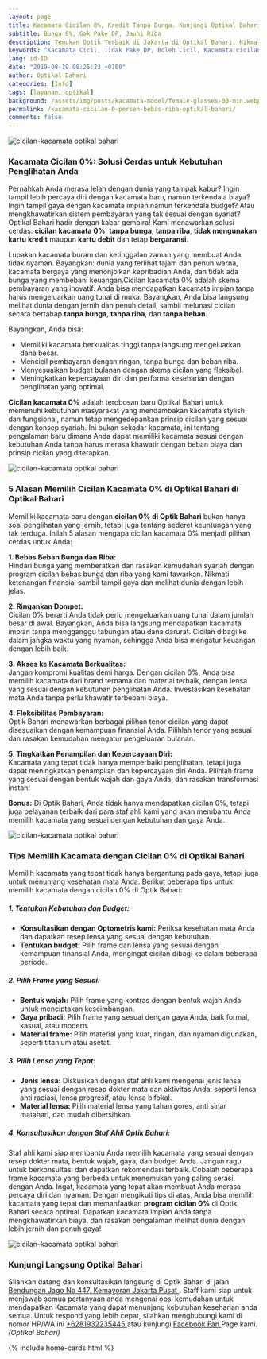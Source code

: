 ```yaml
---
layout: page
title: Kacamata Cicilan 0%, Kredit Tanpa Bunga. Kunjungi Optikal Bahari!
subtitle: Bunga 0%, Gak Pake DP, Jauhi Riba
description: Temukan Optik Terbaik di Jakarta di Optikal Bahari. Nikmati pembelian kacamata cicilan 0%, Aman Riba. Kunjungi Sekarang Untuk Pengalaman Kacamata Terbaik
keywords: "Kacamata Cicil, Tidak Pake DP, Boleh Cicil, Kacamata cicilan, Tidak Bunga."
lang: id-ID
date: "2019-08-19 08:25:23 +0700"
author: Optikal Bahari
categories: [Info]
tags: [layanan, optikal]
background: /assets/img/posts/kacamata-model/female-glasses-00-min.webp
permalink: /kacamata-cicilan-0-persen-bebas-riba-optikal-bahari/
comments: false
---
```


<div class="card shadow p-3 mb-5 bg-white rounded">
  <img
    itemprop="image"
    data-src="/assets/img/posts/tips-kacamata-kpop/tips-kacamata-pemula-nyaman-dipakai-01.webp"
    src="/assets/img/posts/tips-kacamata-kpop/tips-kacamata-pemula-nyaman-dipakai-01.webp"
    class="card-img-top"
    alt="cicilan-kacamata optikal bahari" />
  <div class="card-body">
    <h3 class="card-title">
      Kacamata Cicilan 0%: Solusi Cerdas untuk Kebutuhan Penglihatan Anda
    </h3>
    <p class="card-text text-justify">
      Pernahkah Anda merasa lelah dengan dunia yang tampak kabur? Ingin tampil lebih percaya diri dengan kacamata baru, namun terkendala biaya? Ingin tampil gaya dengan kacamata impian namun terkendala budget? Atau mengkhawatirkan sistem pembayaran yang tak sesuai dengan syariat? Optikal Bahari hadir dengan kabar gembira! Kami menawarkan solusi cerdas:
      <strong>cicilan kacamata 0%</strong>,
      <strong>tanpa bunga</strong>,
      <strong>tanpa riba</strong>,
      <strong>tidak mengunakan kartu kredit</strong>
      maupun
      <strong>kartu debit</strong>
      dan tetap
      <strong>bergaransi</strong>.
    </p>
    <p class="card-text text-justify">
      Lupakan kacamata buram dan ketinggalan zaman yang membuat Anda tidak nyaman. Bayangkan: dunia yang terlihat tajam dan penuh warna, kacamata bergaya yang menonjolkan kepribadian Anda, dan tidak ada bunga yang membebani keuangan.Cicilan kacamata 0% adalah skema pembayaran yang inovatif. Anda bisa mendapatkan kacamata impian tanpa harus mengeluarkan uang tunai di muka. Bayangkan, Anda bisa langsung melihat dunia dengan jernih dan penuh detail, sambil melunasi cicilan secara bertahap
      <strong>tanpa bunga</strong>,
      <strong>tanpa riba</strong>, dan
      <strong>tanpa beban</strong>.
    </p>
    <p class="card-text text-justify">
      Bayangkan, Anda bisa:
      <ul>
        <li>
          Memiliki kacamata berkualitas tinggi tanpa langsung mengeluarkan dana besar.
        </li>
        <li>
          Mencicil pembayaran dengan ringan, tanpa bunga dan beban riba.
        </li>
        <li>
          Menyesuaikan budget bulanan dengan skema cicilan yang fleksibel.
        </li>
        <li>
          Meningkatkan kepercayaan diri dan performa keseharian dengan penglihatan yang optimal.
        </li>
      </ul>
    </p>
    <p class="card-text text-justify">
      <strong>Cicilan kacamata 0%</strong>
      adalah terobosan baru Optikal Bahari untuk memenuhi kebutuhan masyarakat yang mendambakan kacamata stylish dan fungsional, namun tetap mengedepankan prinsip cicilan yang sesuai dengan konsep syariah. Ini bukan sekadar kacamata, ini tentang pengalaman baru dimana Anda dapat memiliki kacamata sesuai dengan kebutuhan Anda tanpa harus merasa khawatir dengan beban biaya dan prinsip cicilan yang diterapkan.
    </p>
  </div>
</div>

<div class="card shadow p-3 mb-5 bg-white rounded">
  <img
    itemprop="image"
    data-src="/assets/img/posts/tips-kacamata-kpop/tips-kacamata-pemula-nyaman-dipakai-02.webp"
    src="/assets/img/posts/tips-kacamata-kpop/tips-kacamata-pemula-nyaman-dipakai-02.webp"
    class="card-img-top"
    alt="cicilan-kacamata optikal bahari" />
  <div class="card-body">
    <h3 class="card-title">
      5 Alasan Memilih Cicilan Kacamata 0% di Optikal Bahari di Optikal Bahari
    </h3>
    <p class="card-text text-justify">
      Memiliki kacamata baru dengan
      <strong>cicilan 0% di Optik Bahari</strong>
      bukan hanya soal penglihatan yang jernih, tetapi juga tentang sederet keuntungan yang tak terduga. Inilah 5 alasan mengapa cicilan kacamata 0% menjadi pilihan cerdas untuk Anda:
    </p>
    <p class="card-text text-justify">
      <strong>1. Bebas Beban Bunga dan Riba:</strong><br/>
      Hindari bunga yang memberatkan dan rasakan kemudahan syariah dengan program cicilan bebas bunga dan riba yang kami tawarkan. Nikmati ketenangan finansial sambil tampil gaya dan melihat dunia dengan lebih jelas.
    </p>
    <p class="card-text text-justify">
      <strong>2. Ringankan Dompet:</strong><br/>
      Cicilan 0% berarti Anda tidak perlu mengeluarkan uang tunai dalam jumlah besar di awal. Bayangkan, Anda bisa langsung mendapatkan kacamata impian tanpa mengganggu tabungan atau dana darurat. Cicilan dibagi ke dalam jangka waktu yang nyaman, sehingga Anda bisa mengatur keuangan dengan lebih baik.
    </p>
    <p class="card-text text-justify">
      <strong>3. Akses ke Kacamata Berkualitas:</strong><br/>
      Jangan kompromi kualitas demi harga. Dengan cicilan 0%, Anda bisa memilih kacamata dari brand ternama dan material terbaik, dengan lensa yang sesuai dengan kebutuhan penglihatan Anda. Investasikan kesehatan mata Anda tanpa perlu khawatir terbebani biaya.
    </p>
    <p class="card-text text-justify">
      <strong>4. Fleksibilitas Pembayaran:</strong><br/>
      Optik Bahari menawarkan berbagai pilihan tenor cicilan yang dapat disesuaikan dengan kemampuan finansial Anda. Pilihlah tenor yang sesuai dan rasakan kemudahan mengatur pengeluaran bulanan.
    </p>
    <p class="card-text text-justify">
      <strong>5. Tingkatkan Penampilan dan Kepercayaan Diri:</strong><br/>
      Kacamata yang tepat tidak hanya memperbaiki penglihatan, tetapi juga dapat meningkatkan penampilan dan kepercayaan diri Anda. Pilihlah frame yang sesuai dengan bentuk wajah dan gaya Anda, dan rasakan transformasi instan!
    </p>
    <p class="card-text text-justify">
      <strong>Bonus:</strong>
      Di Optik Bahari, Anda tidak hanya mendapatkan cicilan 0%, tetapi juga pelayanan terbaik dari para staf ahli kami yang akan membantu Anda memilih kacamata yang sesuai dengan kebutuhan dan gaya Anda.
    </p>
  </div>
</div>

<div class="card shadow p-3 mb-5 bg-white rounded">
  <img
    itemprop="image"
    data-src="/assets/img/posts/tips-kacamata-kpop/tips-kacamata-pemula-nyaman-dipakai-03.webp"
    src="/assets/img/posts/tips-kacamata-kpop/tips-kacamata-pemula-nyaman-dipakai-03.webp"
    class="card-img-top"
    alt="cicilan-kacamata optikal bahari" />
  <div class="card-body">
    <h3 class="card-title">
      Tips Memilih Kacamata dengan Cicilan 0% di Optikal Bahari
    </h3>
    <p class="card-text text-justify">
      Memilih kacamata yang tepat tidak hanya bergantung pada gaya, tetapi juga untuk menunjang kesehatan mata Anda. Berikut beberapa tips untuk memilih kacamata dengan cicilan 0% di Optik Bahari:
    </p>
    <h5 class="card-title">
      1. Tentukan Kebutuhan dan Budget:
    </h5>
    <p class="card-text text-justify">
      <ul>
        <li>
          <strong>Konsultasikan dengan Optometris kami:</strong>
          Periksa kesehatan mata Anda dan dapatkan resep lensa yang sesuai dengan kebutuhan.
        </li>
        <li>
          <strong>Tentukan budget:</strong>
          Pilih frame dan lensa yang sesuai dengan kemampuan finansial Anda, mengingat cicilan dibagi ke dalam beberapa periode.
        </li>
      </ul>
    </p>
    <h5 class="card-title">
      2. Pilih Frame yang Sesuai:
    </h5>
    <p class="card-text text-justify">
      <ul>
        <li>
          <strong>Bentuk wajah:</strong>
          Pilih frame yang kontras dengan bentuk wajah Anda untuk menciptakan keseimbangan.
        </li>
        <li>
          <strong>Gaya pribadi:</strong>
          Pilih frame yang sesuai dengan gaya Anda, baik formal, kasual, atau modern.
        </li>
        <li>
          <strong>Material frame:</strong>
          Pilih material yang kuat, ringan, dan nyaman digunakan, seperti titanium atau asetat.
        </li>
      </ul>
    </p>
    <h5 class="card-title">
      3. Pilih Lensa yang Tepat:
    </h5>
    <p class="card-text text-justify">
      <ul>
        <li>
          <strong>Jenis lensa:</strong>
          Diskusikan dengan staf ahli kami mengenai jenis lensa yang sesuai dengan resep dokter mata dan aktivitas Anda, seperti lensa anti radiasi, lensa progresif, atau lensa bifokal.
        </li>
        <li>
          <strong>Material lensa:</strong>
          Pilih material lensa yang tahan gores, anti sinar matahari, dan mudah dibersihkan.
        </li>
      </ul>
    </p>
    <h5 class="card-title">
      4. Konsultasikan dengan Staf Ahli Optik Bahari:
    </h5>
    <p class="card-text text-justify">
      Staf ahli kami siap membantu Anda memilih kacamata yang sesuai dengan resep dokter mata, bentuk wajah, gaya, dan budget Anda. Jangan ragu untuk berkonsultasi dan dapatkan rekomendasi terbaik. Cobalah beberapa frame kacamata yang berbeda untuk menemukan yang paling serasi dengan Anda. Ingat, kacamata yang tepat akan membuat Anda merasa percaya diri dan nyaman. Dengan mengikuti tips di atas, Anda bisa memilih kacamata yang tepat dan memanfaatkan
      <strong>program cicilan 0%</strong>
      di Optik Bahari secara optimal. Dapatkan kacamata impian Anda tanpa mengkhawatirkan  biaya, dan rasakan pengalaman melihat dunia dengan lebih jernih dan penuh gaya!
    </p>
  </div>
</div>

<div class="card shadow p-3 mb-5 bg-white rounded">
  <img
    itemprop="image"
    data-src="/assets/img/posts/tips-kacamata-kpop/tips-kacamata-pemula-nyaman-dipakai-04.webp"
    src="/assets/img/posts/tips-kacamata-kpop/tips-kacamata-pemula-nyaman-dipakai-04.webp"
    class="card-img-top"
    alt="cicilan-kacamata optikal bahari" />
  <div class="card-body">
    <h3 class="card-title">
      Kunjungi Langsung Optikal Bahari
    </h3>
    <p class="card-text text-justify">
      Silahkan datang dan konsultasikan langsung di Optik Bahari di jalan
      <a
        href="{{"/lokasi/" | relative_url }}"
        title="Lokasi Optikal Bahari"
        id="lokasi"
        title="Lokasi Optikal Bahari"
        class="lokasi">Bendungan Jago No 447, Kemayoran Jakarta Pusat
      </a>. Staff kami siap untuk menjawab semua pertanyaan anda mengenai opsi kemudahan untuk mendapatkan Kacamata yang dapat menunjang kebutuhan keseharian anda semua. Untuk respond yang lebih cepat, silahkan menghubungi kami di nomor HP/WA ini
      <a
        href="https://api.whatsapp.com/send?phone=6281932235445&text=Hallo%2C+saya+butuh+informasi+lebih+lanjut+mengenai+Optikal+Bahari"
        id="WhatsAppClick"
        class="WhatsAppCall"
        title="Call WhatsApp">
        +6281932235445
      </a>
      atau kunjungi
      <a
        href="https://www.facebook.com/optikalbahari"
        id="FBClick"
        title="Facebook Page Optikal Bahari"
        class="FacebookPage">
        Facebook Fan
      </a>
      Page kami.<em>(Optikal Bahari)</em>
    </p>
  </div>
</div>
{% include home-cards.html %}